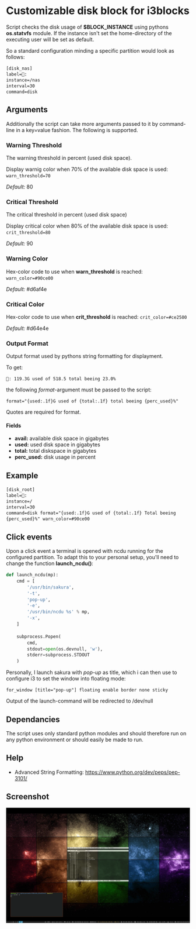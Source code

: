 # Customizable disk block for i3blocks

Script checks the disk usage of **$BLOCK_INSTANCE** using pythons **os.statvfs** module. If the instance isn't set the home-directory of the executing user will be set as default.

So a standard configuration minding a specific partition would look as follows:

```
[disk_nas]
label=:
instance=/nas
interval=30
command=disk
```

## Arguments

Additionally the script can take more arguments passed to it by command-line in a key=value fashion. The following is supported.

### Warning Threshold
The warning threshold in percent (used disk space).

Display warnig color when 70% of the available disk space is used:
``
warn_threshold=70
``

_Default:_ 80

### Critical Threshold
The critical threshold in percent (used disk space)

Display critical color when 80% of the available disk space is used:
``
crit_threshold=80
``

_Default:_ 90

### Warning Color
Hex-color code to use when **warn_threshold** is reached:
``
warn_color=#90ce00
``

_Default:_ #d6af4e

### Critical Color
Hex-color code to use when **crit_threshold** is reached:
``
crit_color=#ce2500
``

_Default:_ #d64e4e

### Output Format
Output format used by pythons string formatting for displayment.

To get:
```
: 119.3G used of 518.5 total beeing 23.0%
```

the following *format*-argument must be passed to the script:

```
format="{used:.1f}G used of {total:.1f} total beeing {perc_used}%"
```
Quotes are required for format.

#### Fields

* **avail:** available disk space in gigabytes
* **used:** used disk space in gigabytes
* **total:** total diskspace in gigabytes
* **perc_used:** disk usage in percent

## Example

```
[disk_root]
label=:
instance=/
interval=30
command=disk format="{used:.1f}G used of {total:.1f} Total beeing {perc_used}%" warn_color=#90ce00
```

## Click events

Upon a click event a terminal is opened with ncdu running for the configured partition. To adapt this to your personal setup, you'll need to change the function **launch_ncdu()**:

```python
def launch_ncdu(mp):
	cmd = [
		'/usr/bin/sakura',
		'-t',
		'pop-up',
		'-e',
		'/usr/bin/ncdu %s' % mp,
		'-x',
	]

	subprocess.Popen(
		cmd,
		stdout=open(os.devnull, 'w'),
		stderr=subprocess.STDOUT
	)
```

Personally, I launch sakura with *pop-up* as title, which i can then use to configure i3 to set the window into floating mode:

```
for_window [title="pop-up"] floating enable border none sticky
```

Output of the launch-command will be redirected to /dev/null

## Dependancies

The script uses only standard python modules and should therefore run on any python environment or should easily be made to run.

## Help

* Advanced String Formatting: https://www.python.org/dev/peps/pep-3101/

## Screenshot

![screenshot][screenshot]

[screenshot]: https://raw.githubusercontent.com/nevious/i3blocks_blocklets/master/disk_usage/screenshot.png
